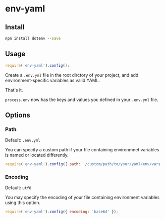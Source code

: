 # env-yaml

## Install

```bash
npm install dotenv --save
```

## Usage

```javascript
require('env-yaml').config();
```

Create a `.env.yml` file in the root dirctory of your project, 
and add environment-specific variables as valid YAML.

That's it.

`process.env` now has the keys and values you defined in your `.env.yml` file.

## Options

### Path

Default: `.env.yml`

You can specify a custom path if your file containing environmnet variables is
named or located differently.

```javascript
require('env-yaml').config({ path: '/custom/path/to/your/yaml/env/vars' });
```

### Encoding

Default: `utf8`

You may specify the encoding of your file containing environment variables
using this option.

```javascript
require('env-yaml').config({ encoding: 'base64' });
```